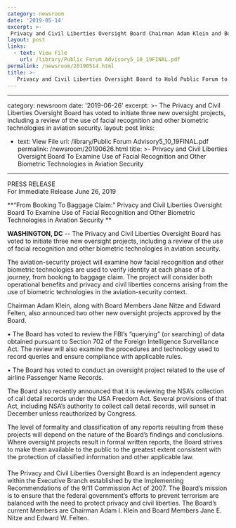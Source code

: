 ```yaml
---
category: newsroom
date: '2019-05-14'
excerpt: >-
 Privacy and Civil Liberties Oversight Board Chairman Adam Klein and Board Members Edward Felten and Jane Nitze have announced a May 31, 2019 public forum in Washington, DC to examine the USA FREEDOM Act and the government’s call detail records (CDR) program under that law.   Several key provisions of the USA FREEDOM Act will sunset in December unless they are reauthorized by Congress.
layout: post
links:
  - text: View File
    url: /library/Public Forum Advisory5_10_19FINAL.pdf
permalink: /newsroom/20190514.html
title: >-
   Privacy and Civil Liberties Oversight Board to Hold Public Forum to Examine the USA Freedom Act, Telephone Records Program 
---
```

---
category: newsroom
date: '2019-06-26'
excerpt: >-
The Privacy and Civil Liberties Oversight Board has voted to initiate three new oversight projects, including a review of the use of facial recognition and other biometric technologies in aviation security.
layout: post
links:
  - text: View File
    url: /library/Public Forum Advisory5_10_19FINAL.pdf
permalink: /newsroom/20190626.html
title: >-
   Privacy and Civil Liberties Oversight Board To Examine Use of Facial Recognition and Other Biometric Technologies in Aviation Security 
---
PRESS RELEASE  
For Immediate Release
June 26, 2019

**“From Booking To Baggage Claim:” Privacy and Civil Liberties Oversight Board To Examine Use of Facial Recognition and Other Biometric Technologies in Aviation Security **  
 
**WASHINGTON, DC** --  The Privacy and Civil Liberties Oversight Board has voted to initiate three new oversight projects, including a review of the use of facial recognition and other biometric technologies in aviation security.

The aviation-security project will examine how facial recognition and other biometric technologies are used to verify identity at each phase of a journey, from booking to baggage claim.  The project will consider both operational benefits and privacy and civil liberties concerns arising from the use of biometric technologies in the aviation-security context.

Chairman Adam Klein, along with Board Members Jane Nitze and Edward Felten, also announced two other new oversight projects approved by the Board.

•	The Board has voted to review the FBI’s “querying” (or searching) of data obtained pursuant to Section 702 of the Foreign Intelligence Surveillance Act.  The review will also examine the procedures and technology used to record queries and ensure compliance with applicable rules.

•	The Board has voted to conduct an oversight project related to the use of airline Passenger Name Records.

The Board also recently announced that it is reviewing the NSA’s collection of call detail records under the USA Freedom Act.  Several provisions of that Act, including NSA’s authority to collect call detail records, will sunset in December unless reauthorized by Congress.  

The level of formality and classification of any reports resulting from these projects will depend on the nature of the Board’s findings and conclusions.  Where oversight projects result in formal written reports, the Board strives to make them available to the public to the greatest extent consistent with the protection of classified information and other applicable law.

####

The Privacy and Civil Liberties Oversight Board is an independent agency within the Executive Branch established by the Implementing Recommendations of the 9/11 Commission Act of 2007.  The Board’s mission is to ensure that the federal government’s efforts to prevent terrorism are balanced with the need to protect privacy and civil liberties.  The Board’s current Members are Chairman Adam I. Klein and Board Members Jane E. Nitze and Edward W. Felten.
